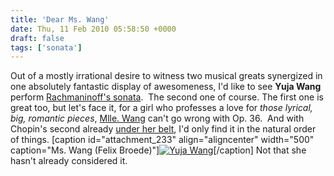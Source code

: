 ```yaml
---
title: 'Dear Ms. Wang'
date: Thu, 11 Feb 2010 05:58:50 +0000
draft: false
tags: ['sonata']
---
```


Out of a mostly irrational desire to witness two musical greats synergized in one absolutely fantastic display of awesomeness, I'd like to see **Yuja Wang** perform [Rachmaninoff's sonata](http://www.lala.com/#album/504684633535057868 "Rachmaninoff Piano Sonata No. 2").  The second one of course. The first one is great too, but let's face it, for a girl who professes a love for _those lyrical, big, romantic pieces_, [Mlle. Wang](http://www.npr.org/templates/story/story.php?storyId=122867344 "Yuja Wang") can't go wrong with Op. 36.  And with Chopin's second already [under her belt](http://www.lala.com/#album/432627039258751292 "Yuja Wang - Sonatas and Etudes"), I'd only find it in the natural order of things. \[caption id="attachment\_233" align="aligncenter" width="500" caption="Ms. Wang (Felix Broede)"\][![Yuja Wang](http://alexchao.com/wp-content/uploads/2010/02/yujawang.jpg "Yuja Wang")](http://yujawang.com)\[/caption\] Not that she hasn't already considered it.

